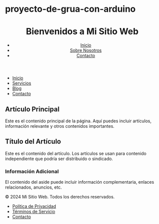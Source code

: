 # proyecto-de-grua-con-arduino
<!DOCTYPE html>
<html lang="es">
<head>
    <meta charset="UTF-8">
    <meta name="viewport" content="width=device-width, initial-scale=1.0">
    <title>Página con Header</title>
</head>
<body>
    <header>
        <h1>Bienvenidos a Mi Sitio Web</h1>
        <nav>
            <ul>
                <li><a href="#">Inicio</a></li>
                <li><a href="#">Sobre Nosotros</a></li>
                <li><a href="#">Contacto</a></li>
            </ul>
        </nav>
    </header>
</body>
</html>
<!DOCTYPE html>
<html lang="es">
<head>
    <meta charset="UTF-8">
    <meta name="viewport" content="width=device-width, initial-scale=1.0">
    <title>Página con Nav</title>
</head>
<body>
    <nav>
        <ul>
            <li><a href="#">Inicio</a></li>
            <li><a href="#">Servicios</a></li>
            <li><a href="#">Blog</a></li>
            <li><a href="#">Contacto</a></li>
        </ul>
    </nav>
</body>
</html>
<!DOCTYPE html>
<html lang="es">
<head>
    <meta charset="UTF-8">
    <meta name="viewport" content="width=device-width, initial-scale=1.0">
    <title>Página con Main</title>
</head>
<body>
    <main>
        <h2>Artículo Principal</h2>
        <p>Este es el contenido principal de la página. Aquí puedes incluir artículos, información relevante y otros contenidos importantes.</p>
    </main>
</body>
</html>
<!DOCTYPE html>
<html lang="es">
<head>
    <meta charset="UTF-8">
    <meta name="viewport" content="width=device-width, initial-scale=1.0">
    <title>Página con Article</title>
</head>
<body>
    <article>
        <h2>Título del Artículo</h2>
        <p>Este es el contenido del artículo. Los artículos se usan para contenido independiente que podría ser distribuido o sindicado.</p>
    </article>
</body>
</html>
<!DOCTYPE html>
<html lang="es">
<head>
    <meta charset="UTF-8">
    <meta name="viewport" content="width=device-width, initial-scale=1.0">
    <title>Página con Aside</title>
</head>
<body>
    <aside>
        <h3>Información Adicional</h3>
        <p>El contenido del aside puede incluir información complementaria, enlaces relacionados, anuncios, etc.</p>
    </aside>
</body>
</html>
<!DOCTYPE html>
<html lang="es">
<head>
    <meta charset="UTF-8">
    <meta name="viewport" content="width=device-width, initial-scale=1.0">
    <title>Página con Footer</title>
</head>
<body>
    <footer>
        <p>&copy; 2024 Mi Sitio Web. Todos los derechos reservados.</p>
        <nav>
            <ul>
                <li><a href="#">Política de Privacidad</a></li>
                <li><a href="#">Términos de Servicio</a></li>
                <li><a href="#">Contacto</a></li>
            </ul>
        </nav>
    </footer>
</body>
</html>
